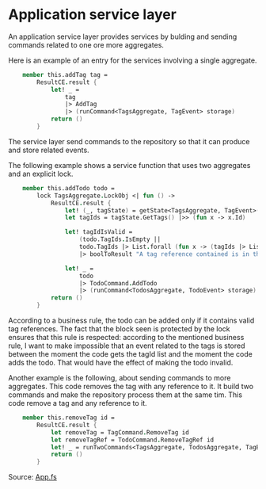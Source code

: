# Application service layer

An application service layer provides services by bulding and sending commands related to one ore more aggregates. 

Here is an example of an entry for the services involving a single aggregate.


```FSharp
    member this.addTag tag =
        ResultCE.result {
            let! _ =
                tag
                |> AddTag
                |> (runCommand<TagsAggregate, TagEvent> storage)
            return ()
        }
```

The service layer send commands to the repository so that it can produce and store related events.

The following example shows a service function that uses two aggregates and an explicit lock.

```FSharp
    member this.addTodo todo =
        lock TagsAggregate.LockObj <| fun () ->
            ResultCE.result {
                let! (_, tagState) = getState<TagsAggregate, TagEvent>(storage)
                let tagIds = tagState.GetTags() |>> (fun x -> x.Id)

                let! tagIdIsValid =    
                    (todo.TagIds.IsEmpty ||
                    todo.TagIds |> List.forall (fun x -> (tagIds |> List.contains x)))
                    |> boolToResult "A tag reference contained is in the todo is related to a tag that does not exist"

                let! _ =
                    todo
                    |> TodoCommand.AddTodo
                    |> (runCommand<TodosAggregate, TodoEvent> storage)
            return ()
        }
```

According to a business rule, the todo can be added only if it contains valid tag references.
The fact that the block seen is protected by the lock ensures that this rule is respected: according to the mentioned business rule, I want to make impossible that an event related to the tags is stored between the moment the code gets the tagId list and the moment the code adds the todo.
That would have the effect of making the todo invalid.

Another example is the following, about sending commands to more aggregates.
This code removes the tag with any reference to it. It build two commands and make the repository process them at the same tim.
This code remove a tag and any reference to it.

```FSharp
    member this.removeTag id =
        ResultCE.result {
            let removeTag = TagCommand.RemoveTag id
            let removeTagRef = TodoCommand.RemoveTagRef id
            let! _ = runTwoCommands<TagsAggregate, TodosAggregate, TagEvent, TodoEvent> storage removeTag removeTagRef
            return ()
        }
```

Source: [App.fs](https://github.com/tonyx/Micro_ES_FSharp_Lib/blob/main/Sharpino.Sample/App.fs)















